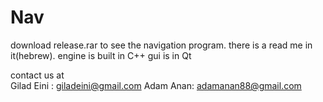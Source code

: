 # Nav
download release.rar to see the navigation program.
there is a read me in it(hebrew).
engine is built in C++
gui is in Qt

contact us at 	
Gilad Eini : giladeini@gmail.com 
Adam Anan: adamanan88@gmail.com
